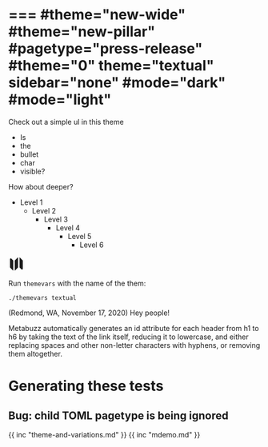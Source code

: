 ===
#theme="new-wide"
#theme="new-pillar"
#pagetype="press-release"
#theme="0"
theme="textual"
sidebar="none"
#mode="dark"
#mode="light"
===
Check out a simple ul in this theme
* Is
* the
* bullet
* char
* visible?

How about deeper?

* Level 1
  * Level 2
    * Level 3
      * Level 4
        * Level 5
          * Level 6 


<svg xmlns="http://www.w3.org/2000/svg" width="32px" height="32px"  viewBox="0 0 20 20" fill="currentColor">
  <path fill-rule="evenodd" d="M12 1.586l-4 4v12.828l4-4V1.586zM3.707 3.293A1 1 0 002 4v10a1 1 0 00.293.707L6 18.414V5.586L3.707 3.293zM17.707 5.293L14 1.586v12.828l2.293 2.293A1 1 0 0018 16V6a1 1 0 00-.293-.707z" clip-rule="evenodd" />
</svg>

Run `themevars` with the name of the them:

```
./themevars textual
```



(Redmond, WA, November 17, 2020) Hey people!

Metabuzz automatically generates an id attribute for each header from h1 to h6 by taking the text of the link itself, reducing it to lowercase, and either replacing spaces and other non-letter characters with hyphens, or removing them altogether.

# Generating these tests

## Bug: child TOML pagetype is being ignored

{{ inc "theme-and-variations.md" }}
{{ inc "mdemo.md" }}


